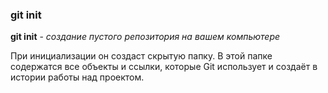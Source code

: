 ### git init

**git init** - *создание пустого репозитория на вашем компьютере*

При инициализации он создаст скрытую папку. В этой папке содержатся все объекты и ссылки, которые Git использует и создаёт в истории работы над проектом.